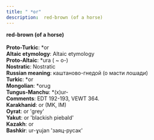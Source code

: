 ```yaml
---
title: " *or"
description:  red-brown (of a horse)
---
```

<p data-pagefind-weight="0.5">
<strong> red-brown (of a horse)</strong><br><br>
<strong>Proto-Turkic</strong>:  *or<br>
<strong>Altaic etymology</strong>:  Altaic etymology<br>
<strong> Proto-Altaic</strong>:  *ura ( ~ o-)<br>
<strong>Nostratic</strong>:  Nostratic<br>
<strong>Russian meaning</strong>:  каштаново-гнедой (о масти лошади)<br>
<strong>Turkic</strong>:  *or<br>
<strong>Mongolian</strong>:  *orug<br>
<strong>Tungus-Manchu</strong>:  *(x)ur-<br>
<strong>Comments</strong>:  EDT 192-193, VEWT 364.<br>
<strong>Karakhanid</strong>:  or (MK, IM)<br>
<strong>Oyrat</strong>:  or 'grey'<br>
<strong>Yakut</strong>:  or 'blackish piebald'<br>
<strong>Kazakh</strong>:  or<br>
<strong>Bashkir</strong>:  ur-ɣujan 'заяц-русак'<br>

</p>
